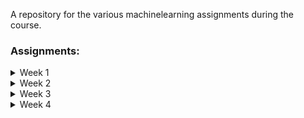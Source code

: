 A repository for the various machinelearning assignments during the course.  

### Assignments:
<details>
<summary>Week 1</summary>

<a href = "https://nbviewer.org/github/MBRzealand/MachineLearning/blob/main/Assignments/Python%20Basic%20No%201.ipynb?flush_cache=false">Python Basic No. 1</a>

<a href = "https://nbviewer.org/github/MBRzealand/MachineLearning/blob/main/Assignments/Panda%20Introduction.ipynb?flush_cache=false">Panda Introduction</a>

<a href = "https://nbviewer.org/github/MBRzealand/MachineLearning/blob/main/Assignments/Importing%20and%20working%20with%20datasets.ipynb?flush_cache=false">Importing and working with datasets</a>
</details>
<details>
<summary>Week 2</summary>

<a href = "https://nbviewer.org/github/MBRzealand/MachineLearning/blob/main/Assignments/Python%20Basic%20No%202.ipynb?flush_cache=false">Python Basic No. 2</a>

<a href = "https://nbviewer.org/github/MBRzealand/MachineLearning/blob/main/Assignments/Linear%20Regression.ipynb?flush_cache=false">Linear Regression</a>
</details>
<details>
<summary>Week 3</summary>

<a href = "https://nbviewer.org/github/MBRzealand/MachineLearning/blob/main/Assignments/Missing%20data%20%26%20linear%20regression.ipynb?flush_cache=false">Missing data & linear regression</a>

<a href = "https://nbviewer.org/github/MBRzealand/MachineLearning/blob/main/Assignments/Linear%20Regression%20Standard.ipynb?flush_cache=false">Linear Regression Standard</a>

<a href = "https://nbviewer.org/github/MBRzealand/MachineLearning/blob/main/Assignments/Regression%20Performance.ipynb?flush_cache=false">Regression Performance</a>
</details>
<details>
<summary>Week 4</summary>

<a href = "https://nbviewer.org/github/MBRzealand/MachineLearning/blob/main/Assignments/Classification%20Chapter%203%20Questions.ipynb?flush_cache=false">Classification Chapter 3 Questions</a>
</details>
